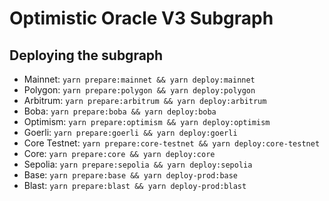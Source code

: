 # Optimistic Oracle V3 Subgraph

## Deploying the subgraph

- Mainnet: `yarn prepare:mainnet && yarn deploy:mainnet`
- Polygon: `yarn prepare:polygon && yarn deploy:polygon`
- Arbitrum: `yarn prepare:arbitrum && yarn deploy:arbitrum`
- Boba: `yarn prepare:boba && yarn deploy:boba`
- Optimism: `yarn prepare:optimism && yarn deploy:optimism`
- Goerli: `yarn prepare:goerli && yarn deploy:goerli`
- Core Testnet: `yarn prepare:core-testnet && yarn deploy:core-testnet`
- Core: `yarn prepare:core && yarn deploy:core`
- Sepolia: `yarn prepare:sepolia && yarn deploy:sepolia`
- Base: `yarn prepare:base && yarn deploy-prod:base`
- Blast: `yarn prepare:blast && yarn deploy-prod:blast`
